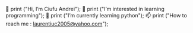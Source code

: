  👋 print ("Hi, I’m Ciufu Andrei");
 👀 print ("I’m interested in learning programming");
 🌱 print ("I’m currently learning python");
 📫 print ("How to reach me : laurentiuc2005@yahoo.com");
 

